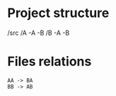 # Project structure

/src
    /A
        -A
        -B
    /B
        -A
        -B

# Files relations

    AA -> BA
    BB -> AB

